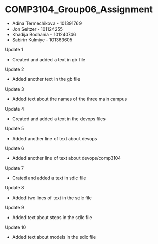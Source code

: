 # COMP3104_Group06_Assignment

- Adina Termechikova - 101391769
- Jon Seltzer - 101124255
- Khadija Bodhania - 101240746
- Sabirin  Kulmiye - 101363605

Update 1
- Created and added a text in gb file

Update 2
- Added another text in the gb file 

Update 3
- Added text about the names of the three main campus

Update 4
- Created and added a text in the devops files 

Update 5
- Added another line of text about devops 

Update 6
- Added another line of text about devops/comp3104

Update 7 
- Crated and added a text in sdlc file 

Update 8
- Added two lines of text in the sdlc file 

Update 9 
- Added text about steps in the sdlc file

Update 10
- Added text about models in the sdlc file 